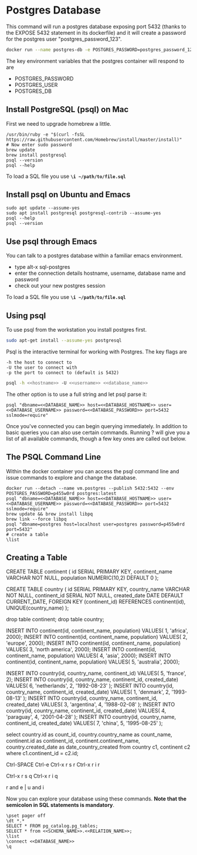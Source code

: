 
# Postgres Database

This command will run a postgres database exposing port 5432 (thanks to the EXPOSE 5432 statement in its dockerfile) and it will create a password for the postgres user "postgres_password_123".

``` bash
docker run --name postgres-db -e POSTGRES_PASSWORD=postgres_password_123 -d postgres
```

The key environment variables that the postgres container will respond to are

- POSTGRES_PASSWORD
- POSTGRES_USER
- POSTGRES_DB



## Install PostgreSQL (psql) on Mac

First we need to upgrade homebrew a little.

```
/usr/bin/ruby -e "$(curl -fsSL https://raw.githubusercontent.com/Homebrew/install/master/install)"
# Now enter sudo password
brew update
brew install postgresql
psql --version
psql --help
```

To load a SQL file you use **`\i ~/path/to/file.sql`**

## Install psql on Ubuntu and Emacs

```
sudo apt update --assume-yes
sudo apt install postgresql postgresql-contrib --assume-yes
psql --help
psql --version
```
## Use psql through Emacs

You can talk to a postgres database within a familiar emacs environment.

- type alt-x sql-postgres
- enter the connection details hostname, username, database name and password
- check out your new postgres session

To load a SQL file you use **`\i ~/path/to/file.sql`**


## Using psql

To use psql from the workstation you install postgres first.

``` bash
sudo apt-get install --assume-yes postgresql
```

Psql is the interactive terminal for working with Postgres. The key flags are

    -h the host to connect to
    -U the user to connect with
    -p the port to connect to (default is 5432)

``` bash
psql -h <<hostname>> -U <<username>> <<database_name>>
```

The other option is to use a full string and let psql parse it:

```
psql "dbname=<<DATABASE_NAME>> host=<<DATABASE_HOSTNAME>> user=<<DATABASE_USERNAME>> password=<<DATABASE_PASSWORD>> port=5432 sslmode=require"
```

Once you've connected you can begin querying immediately. In addition to basic queries you can also use certain commands. Running \? will give you a list of all available commands, though a few key ones are called out below.


## The PSQL Command Line

Within the docker container you can access the psql command line and issue commands to explore and change the database.

```
docker run --detach --name vm.postgres --publish 5432:5432 --env POSTGRES_PASSWORD=p455w0rd postgres:latest
psql "dbname=<<DATABASE_NAME>> host=<<DATABASE_HOSTNAME>> user=<<DATABASE_USERNAME>> password=<<DATABASE_PASSWORD>> port=5432 sslmode=require"
brew update && brew install libpq
brew link --force libpq
psql "dbname=postgres host=localhost user=postgres password=p455w0rd port=5432"
# create a table
\list
```


## Creating a Table

CREATE TABLE continent (
id SERIAL PRIMARY KEY,
continent_name VARCHAR NOT NULL,
population NUMERIC(10,2) DEFAULT 0
);

CREATE TABLE country (
id SERIAL PRIMARY KEY,
country_name VARCHAR NOT NULL,
continent_id SERIAL NOT NULL,
created_date DATE DEFAULT CURRENT_DATE,
FOREIGN KEY (continent_id) REFERENCES continent(id),
UNIQUE(country_name)
);

drop table continent;
drop table country;

INSERT INTO continent(id, continent_name, population) VALUES( 1, 'africa', 2000);
INSERT INTO continent(id, continent_name, population) VALUES( 2, 'europe', 2000);
INSERT INTO continent(id, continent_name, population) VALUES( 3, 'north america', 2000);
INSERT INTO continent(id, continent_name, population) VALUES( 4, 'asia', 2000);
INSERT INTO continent(id, continent_name, population) VALUES( 5, 'australia', 2000);

INSERT INTO country(id, country_name, continent_id) VALUES( 5, 'france', 2);
INSERT INTO country(id, country_name, continent_id, created_date) VALUES( 6, 'netherlands', 2, '1992-08-23' );
INSERT INTO country(id, country_name, continent_id, created_date) VALUES( 1, 'denmark', 2, '1993-08-13' );
INSERT INTO country(id, country_name, continent_id, created_date) VALUES( 3, 'argentina', 4, '1988-02-08' );
INSERT INTO country(id, country_name, continent_id, created_date) VALUES( 4, 'paraguay', 4, '2001-04-28' );
INSERT INTO country(id, country_name, continent_id, created_date) VALUES( 7, 'china', 5, '1995-08-25' );


select country.id as count_id,
       country.country_name as count_name,
       continent.id as continent_id,
       continent.continent_name,
       country.created_date as date_country_created
from country c1, continent c2
where
      c1.continent_id = c2.id;


Ctrl-SPACE Ctrl-e
Ctrl-x r s r
Ctrl-x r i r

Ctrl-x r s q
Ctrl-x r i q


r and e  |  u and i

Now you can explore your database using these commands.
**Note that the semicolon in SQL statements is mandatory**.

```
\pset pager off
\dt *.*
SELECT * FROM pg_catalog.pg_tables;
SELECT * from <<SCHEMA_NAME>>.<<RELATION_NAME>>;
\list
\connect <<DATABASE_NAME>>
\q
```
